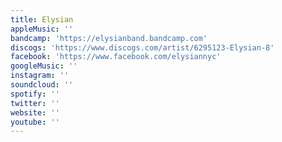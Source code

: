 ```yaml
---
title: Elysian
appleMusic: ''
bandcamp: 'https://elysianband.bandcamp.com'
discogs: 'https://www.discogs.com/artist/6295123-Elysian-8'
facebook: 'https://www.facebook.com/elysiannyc'
googleMusic: ''
instagram: ''
soundcloud: ''
spotify: ''
twitter: ''
website: ''
youtube: ''
---
```


